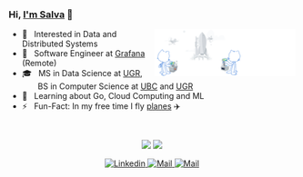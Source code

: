 ### Hi, [I'm Salva](https://salvacorts.github.io) 👋

<img width=49% align="right" alt="Github" src="rocket.png"/>

- 🧐 &nbsp; Interested in Data and Distributed Systems
- 💼 &nbsp; Software Engineer at [Grafana](https://www.grafana.com) (Remote)
- 🎓 &nbsp; MS in Data Science at [UGR](https://www.ugr.es/en/), <br/> &nbsp;&nbsp;&nbsp;&nbsp;&nbsp;
      &nbsp;BS in Computer Science at [UBC](https://www.ubc.ca) and [UGR](https://www.ugr.es/en/)   
- 🌱 &nbsp; Learning about Go, Cloud Computing and ML 
- ⚡️ &nbsp; Fun-Fact: In my free time I fly [planes](https://en.wikipedia.org/wiki/Aeroprakt_A-22_Foxbat) ✈️

<br/>

<p align="center" vertical-align="top">
    <img width="49%" src="https://github-readme-stats.vercel.app/api/top-langs/?username=salvacorts&theme=default&layout=compact&hide_border=true"/>
    <img width="49%" src="https://github-readme-stats.vercel.app/api?username=salvacorts&theme=default&layout=compact&hide_border=true&show_icons=true&count_private=true&include_all_commits=true&hide_title=true"/>
</p>

<p align="center">
  <a href="https://www.linkedin.com/in/salva-corts/" target="_blank">
    <img alt="Linkedin" src="https://img.shields.io/badge/-Linkedin-blue?style=flat-square&logo=Linkedin&logoColor=white&link=https://www.linkedin.com/in/salva-corts/"/>
    </a>
  <a href="mailto:salvacorts97@gmail.com" target="_blank">
      <img alt="Mail" src="https://img.shields.io/badge/-salvacorts97@gmail.com-c14438?style=flat-square&logo=Gmail&logoColor=white&link=mailto:salvacorts97@gmail.com"/>
  </a>
    <a href="https://salvacorts.github.io" target="_blank">
      <img alt="Mail" src="https://img.shields.io/badge/-Personal Website-00A98F?style=flat-square&logo=Safari&logoColor=white&link=https://salvacorts.github.io"/>
  </a>
    
</p>
